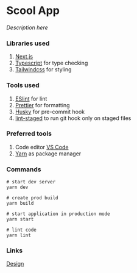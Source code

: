 # Scool App
_Description here_
### Libraries used
1. [Next.js](https://nextjs.org/)
2. [Typescript](https://www.typescriptlang.org/) for type checking
3. [Tailwindcss](https://tailwindcss.com/) for styling

### Tools used
1. [ESlint](https://eslint.org/) for lint
2. [Prettier](https://prettier.io/) for formatting
3. [Husky](https://typicode.github.io/husky/#/) for pre-commit hook
4. [lint-staged](https://github.com/okonet/lint-staged#readme) to run git hook only on staged files

### Preferred tools
1. Code editor [VS Code](https://code.visualstudio.com/)
2. [Yarn](https://yarnpkg.com/) as package manager

### Commands

```
# start dev server
yarn dev

# create prod build
yarn build 

# start application in production mode
yarn start 

# lint code
yarn lint 
```
### Links
[Design](https://www.figma.com/file/N6qQh31qddBEpDgZ7sWTZC/Scool-Master-(Copy)?node-id=0%3A1)
